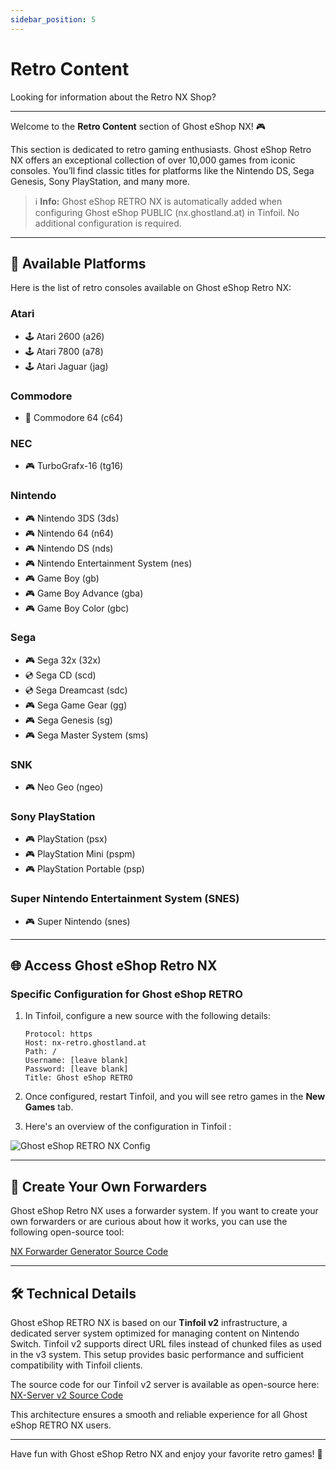 ```yaml
---
sidebar_position: 5
---
```


# Retro Content  
Looking for information about the Retro NX Shop?  

---  

Welcome to the **Retro Content** section of Ghost eShop NX! 🎮  

This section is dedicated to retro gaming enthusiasts. Ghost eShop Retro NX offers an exceptional collection of over 10,000 games from iconic consoles. You’ll find classic titles for platforms like the Nintendo DS, Sega Genesis, Sony PlayStation, and many more.  

> ℹ️ **Info:** Ghost eShop RETRO NX is automatically added when configuring Ghost eShop PUBLIC (nx.ghostland.at) in Tinfoil. No additional configuration is required.  

---  

## 📂 Available Platforms  

Here is the list of retro consoles available on Ghost eShop Retro NX:  

### **Atari**  
- 🕹️ Atari 2600 (a26)  
- 🕹️ Atari 7800 (a78)  
- 🕹️ Atari Jaguar (jag)  

### **Commodore**  
- 💾 Commodore 64 (c64)  

### **NEC**  
- 🎮 TurboGrafx-16 (tg16)  

### **Nintendo**  
- 🎮 Nintendo 3DS (3ds)  
- 🎮 Nintendo 64 (n64)  
- 🎮 Nintendo DS (nds)  
- 🎮 Nintendo Entertainment System (nes)  
- 🎮 Game Boy (gb)  
- 🎮 Game Boy Advance (gba)  
- 🎮 Game Boy Color (gbc)  

### **Sega**  
- 🎮 Sega 32x (32x)  
- 💿 Sega CD (scd)  
- 💿 Sega Dreamcast (sdc)  
- 🎮 Sega Game Gear (gg)  
- 🎮 Sega Genesis (sg)  
- 🎮 Sega Master System (sms)  

### **SNK**  
- 🎮 Neo Geo (ngeo)  

### **Sony PlayStation**  
- 🎮 PlayStation (psx)  
- 🎮 PlayStation Mini (pspm)  
- 🎮 PlayStation Portable (psp)  

### **Super Nintendo Entertainment System (SNES)**  
- 🎮 Super Nintendo (snes)  

---  

## 🌐 Access Ghost eShop Retro NX  

### Specific Configuration for Ghost eShop RETRO  

1. In Tinfoil, configure a new source with the following details:  

   ```
   Protocol: https
   Host: nx-retro.ghostland.at
   Path: /
   Username: [leave blank]
   Password: [leave blank]
   Title: Ghost eShop RETRO
   ```
2. Once configured, restart Tinfoil, and you will see retro games in the **New Games** tab. 

3. Here's an overview of the configuration in Tinfoil :  

![Ghost eShop RETRO NX Config](/img/nx/nxretro-tinfoil.jpg)

---  

## 🔧 Create Your Own Forwarders  

Ghost eShop Retro NX uses a forwarder system. If you want to create your own forwarders or are curious about how it works, you can use the following open-source tool:  

[NX Forwarder Generator Source Code](https://github.com/ghost-land/NX-Forwarder-Generator)  

---  

## 🛠 Technical Details  

Ghost eShop RETRO NX is based on our **Tinfoil v2** infrastructure, a dedicated server system optimized for managing content on Nintendo Switch. Tinfoil v2 supports direct URL files instead of chunked files as used in the v3 system. This setup provides basic performance and sufficient compatibility with Tinfoil clients.  

The source code for our Tinfoil v2 server is available as open-source here:  
[NX-Server v2 Source Code](https://github.com/ghost-land/NX-Server)  

This architecture ensures a smooth and reliable experience for all Ghost eShop RETRO NX users.  

---  

Have fun with Ghost eShop Retro NX and enjoy your favorite retro games! 🚀  